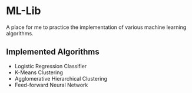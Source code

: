 # ML-Lib

A place for me to practice the implementation of various machine learning algorithms.

## Implemented Algorithms

* Logistic Regression Classifier
* K-Means Clustering
* Agglomerative Hierarchical Clustering
* Feed-forward Neural Network

